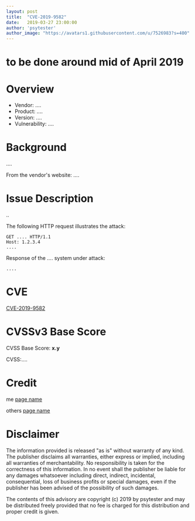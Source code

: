 ```yaml
---
layout: post
title:  "CVE-2019-9582"
date:   2019-03-27 23:00:00
author: 'psytester'
author_image: "https://avatars1.githubusercontent.com/u/7526983?s=400"
---
```


# to be done around mid of April 2019

# Overview

- Vendor: ....
- Product: ....
- Version: ....
- Vulnerability: ....

# Background

....

From the vendor's website:
....

# Issue Description

..

The following HTTP request illustrates the attack:

~~~ http
GET .... HTTP/1.1
Host: 1.2.3.4
....
~~~

Response of the .... system under attack:

~~~
....
~~~

# CVE

[CVE-2019-9582](https://cve.mitre.org/cgi-bin/cvename.cgi?name=CVE-2019-9582)

# CVSSv3 Base Score

CVSS Base Score: __x.y__

CVSS:....

# Credit

me [page name](https://url.com)

others [page name](https://url.com)

# Disclaimer

The information provided is released "as is" without warranty of any kind. The publisher disclaims all warranties, either express or implied, including all warranties of merchantability. No responsibility is taken for the correctness of this information.
In no event shall the publisher be liable for any damages whatsoever including direct, indirect, incidental, consequential, loss of business profits or special damages, even if the publisher has been advised of the possibility of such damages.

The contents of this advisory are copyright (c) 2019 by psytester and may be distributed freely provided that no fee is charged for this distribution and proper credit is given.